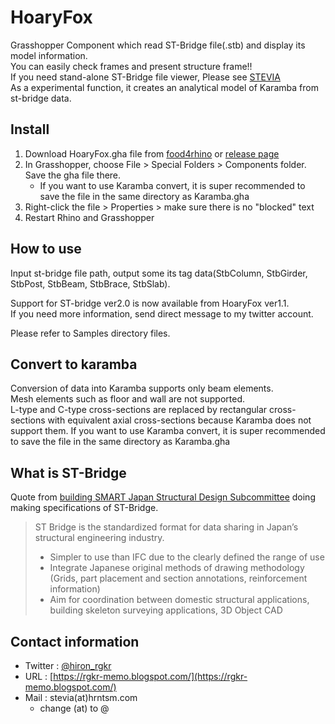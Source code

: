 # HoaryFox

Grasshopper Component which read ST-Bridge file(.stb) and display its model information.  
You can easily check frames and present structure frame!!  
If you need stand-alone ST-Bridge file viewer, Please see [STEVIA](https://github.com/hrntsm/STEVIA-Stb2U/wiki)  
As a experimental function, it creates an analytical model of Karamba from st-bridge data.

## Install

1. Download HoaryFox.gha file from [food4rhino](https://www.food4rhino.com/app/hoaryfox) or [release page](https://github.com/hrntsm/HoaryFox/releases)
2. In Grasshopper, choose File > Special Folders > Components folder. Save the gha file there.  
   + If you want to use Karamba convert, it is super recommended to save the file in the same directory as Karamba.gha
3. Right-click the file > Properties > make sure there is no "blocked" text
4. Restart Rhino and Grasshopper

## How to use

Input st-bridge file path, output some its tag data(StbColumn, StbGirder, StbPost, StbBeam, StbBrace, StbSlab).

Support for ST-bridge ver2.0 is now available from HoaryFox ver1.1.  
If you need more information, send direct message to my twitter account.

Please refer to Samples directory files.

## Convert to karamba

Conversion of data into Karamba supports only beam elements.  
Mesh elements such as floor and wall are not supported.  
L-type and C-type cross-sections are replaced by rectangular cross-sections with equivalent axial cross-sections because Karamba does not support them.
If you want to use Karamba convert, it is super recommended to save the file in the same directory as Karamba.gha

## What is ST-Bridge

Quote from [building SMART Japan Structural Design Subcommittee](https://en.building-smart.or.jp/meeting/buildall/structural-design/) doing making specifications of ST-Bridge.

> ST Bridge is the standardized format for data sharing in Japan’s structural engineering industry.
> + Simpler to use than IFC due to the clearly defined the range of use
> + Integrate Japanese original methods of drawing methodology (Grids, part placement and section annotations, reinforcement information)
> + Aim for coordination between domestic structural applications, building skeleton surveying applications, 3D Object CAD

## Contact information

+ Twitter : [@hiron_rgkr](https://twitter.com/hiron_rgkr)
+ URL : [https://rgkr-memo.blogspot.com/](https://rgkr-memo.blogspot.com/)
+ Mail : stevia(at)hrntsm.com
  + change (at) to @
